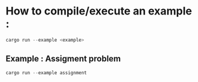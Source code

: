 # How to compile/execute an example :

```rust
cargo run --example <example>
```

## Example : Assigment problem

```rust
cargo run --example assignment
```
